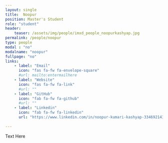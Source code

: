 ```yaml
---
layout: single
title:  Noopur
position: Master's Student
role: "student"
header:
    teaser: /assets/img/people/imxd_people_noopurkashyap.jpg
permalink: /people/noopur
type: people
modal : "no"
modalname: "noopur"
fullpage: "no"
links:
    - label: "Email"
      icon: "fas fa-fw fa-envelope-square"
      #url: mailto:entermailhere
    - label: "Website"
      icon: "fas fa-fw fa-link"
      #url: ""
    - label: "GitHub"
      icon: "fab fa-fw fa-github"
      #url: ""
    - label: "Linkedin"
      icon: "fab fa-fw fa-linkedin"
      url: "https://www.linkedin.com/in/noopur-kumari-kashyap-334692143/"
      
---
```


Text Here


